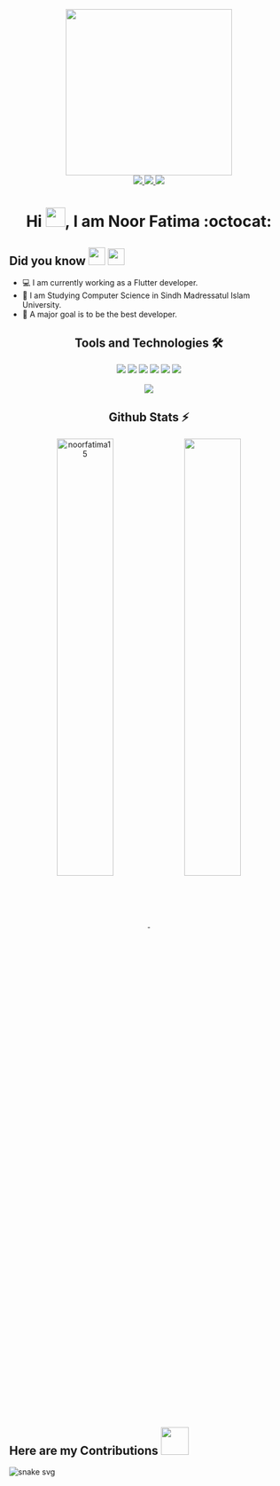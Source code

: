 <!-- Main GIF -->
<div id="header" align="center">
  <img src="https://media.giphy.com/media/cUAGuLiEcTBwRfkAQq/giphy.gif" width="300"/>
</div>

<!-- Social Links Badges -->
<div id="badges" align="center">
  <a href="https://www.linkedin.com/in/noor-fatima-6038391a9/">
    <img src="https://img.shields.io/badge/Linkedin-0077B5?style=for-the-badge&logo=Linkedin&logoColor=ffffff">
  </a>
  <a href="https://github.com/noorfatima15">
    <img src="https://img.shields.io/badge/Github-211F1F?style=for-the-badge&logo=GitHub&logoColor=ffffff">
  </a>
  <a href="mailto:noorfatima13689@gmail.com">
    <img src="https://img.shields.io/badge/Gmail-D44638?style=for-the-badge&logo=gmail&logoColor=ffffff">
  </a>
 
</div>

<!-- Introduction -->
<h1 align="center">Hi <img src="https://media.giphy.com/media/hvRJCLFzcasrR4ia7z/giphy.gif" height="35px" width="35px">, I am Noor Fatima :octocat: </h1>

<!-- <div align="center"> 
      <img src="https://komarev.com/ghpvc/?username=noorfatima15&label=Profile%20views&color=0e75b6&style=flat" alt="noorfatima15" />
      <img alt="GitHub Org's stars" src="https://img.shields.io/github/stars/noorfatima15?style=social"> 
      <img alt="GitHub followers" src="https://img.shields.io/github/followers/noorfatima15?style=social">
</div>
-->

<!-- Who I am Section -->
<div align="left">
<h2>Did you know<img </h2> 
<img src="https://media.giphy.com/media/b88QlTSTsj3bEHQyZf/giphy.gif" height="32px" width="30px"/>
<img src="https://media.giphy.com/media/efahdL9izxq64bAGY5/giphy.gif" height="30px">
</div>
  
- 💻 I am currently working as a Flutter developer.
- 🌱 I am Studying Computer Science in Sindh Madressatul Islam University.
- 🎯 A major goal is to be the best developer.
  
<!-- Tools and Technology Section -->
<h2 align="center">Tools and Technologies 🛠</h2>
<div align="center">
  <img src="https://img.shields.io/badge/Flutter-02569B?style=for-the-badge&logo=flutter&logoColor=white" />
  <img src="https://img.shields.io/badge/Dart-0175C2?style=for-the-badge&logo=dart&logoColor=white" />
  <img src="https://img.shields.io/badge/firebase-ffca28?style=for-the-badge&logo=firebase&logoColor=white" />
  <img src="https://img.shields.io/badge/Git-F05032?style=for-the-badge&logo=git&logoColor=white" />
  <img src="https://img.shields.io/badge/Getx-f501d1?style=for-the-badge&logo=getx&logoColor=white" />
   <img src="https://img.shields.io/badge/bloC-01d1f5?style=for-the-badge&logo=getx&logoColor=white" />
<br>
<br>
  <img align="center" src="https://github-readme-stats.vercel.app/api/top-langs/?username=noorfatima15&theme=dark&layout=compact&langs_count=20&hide_title=true"/>
</div>

<!-- Github Stats Section -->
<h2 align="center">Github Stats ⚡</h2>
<p align=center>
  <div align=center>
    <a href="https://github.com/noorfatima15/github-readme-streak-stats" title="Go to Source">
      <img align="center" width="45%" src="https://github-readme-streak-stats.herokuapp.com/?user=noorfatima15&theme=dark&background=000000" alt="noorfatima15" />
    </a>
    <a href="https://github.com/noorfatima15/github-readme-stats" title="Go to Source">
      <img align="center" width="45%" src="https://github-readme-stats.vercel.app/api?username=noorfatima15&compact&theme=vision-friendly-dark&show_icons=true" />
    </a>    
  </div>
  

<h2 align="left">Here are my Contributions <img src="https://media.giphy.com/media/f7Ox8bCtiirhtPXR1h/giphy.gif" height="50px" width="50px"></h2>

<!-- My Contribution Section -->

  ![snake svg](https://github.com/noorfatima15/noorfatima15/blob/output/github-contribution-grid-snake.svg)
